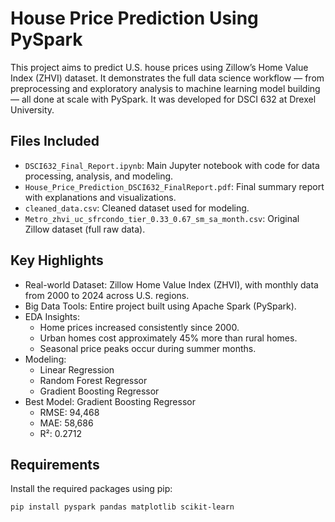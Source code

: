 # House Price Prediction Using PySpark

This project aims to predict U.S. house prices using Zillow’s Home Value Index (ZHVI) dataset. It demonstrates the full data science workflow — from preprocessing and exploratory analysis to machine learning model building — all done at scale with PySpark.  It was developed for DSCI 632 at Drexel University.

## Files Included

- `DSCI632_Final_Report.ipynb`: Main Jupyter notebook with code for data processing, analysis, and modeling.
- `House_Price_Prediction_DSCI632_FinalReport.pdf`: Final summary report with explanations and visualizations.
- `cleaned_data.csv`: Cleaned dataset used for modeling.
- `Metro_zhvi_uc_sfrcondo_tier_0.33_0.67_sm_sa_month.csv`: Original Zillow dataset (full raw data).

## Key Highlights

- Real-world Dataset: Zillow Home Value Index (ZHVI), with monthly data from 2000 to 2024 across U.S. regions.
- Big Data Tools: Entire project built using Apache Spark (PySpark).
- EDA Insights:
  - Home prices increased consistently since 2000.
  - Urban homes cost approximately 45% more than rural homes.
  - Seasonal price peaks occur during summer months.
- Modeling:
  - Linear Regression
  - Random Forest Regressor
  - Gradient Boosting Regressor
- Best Model: Gradient Boosting Regressor  
  - RMSE: 94,468  
  - MAE: 58,686  
  - R²: 0.2712

## Requirements

Install the required packages using pip:

```bash
pip install pyspark pandas matplotlib scikit-learn
